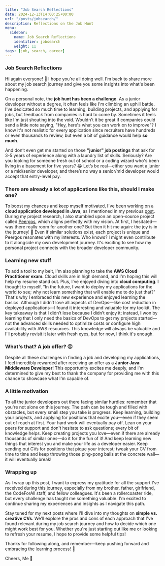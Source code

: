 ```yaml
---
title: "Job Search Reflections"
date: 2024-12-13T14:00:25+00:00
url: "/posts/jobsearch/"
description: Reflections on the Job Hunt
menu:
  sidebar:
    name: Job Search Reflections
    identifier: jobsearch
    weight: 11
tags: [job, search, career]
---
```


### Job Search Reflections

Hi again everyone! 🌟 I hope you’re all doing well. I'm back to share more about my job search journey and give you some insights into what's been happening.

On a personal note, the **job hunt has been a challenge**. As a junior developer without a degree, it often feels like I'm climbing an uphill battle. I've dedicated so much time to learning, building projects, and applying for jobs, but feedback from companies is hard to come by. Sometimes it feels like I'm just shouting into the void. Wouldn't it be great if companies could send a little note saying, "Hey, here's what you can work on to improve"? I know it's not realistic for every application since recruiters have hundreds or even thousands to review, but even a bit of guidance would help **so much**.

And don’t even get me started on those **"junior" job postings** that ask for 3-5 years of experience along with a laundry list of skills. Seriously? Are you looking for someone fresh out of school or a coding wizard who's been living in a basement for five years? 😂 Let’s be real—either you want a junior or a mid/senior developer, and there’s no way a senior/mid developer would accept that entry-level pay.

### There are already a lot of applications like this, should I make one?
To boost my chances and keep myself motivated, I've been working on a **cloud application developed in Java**, as I mentioned in my previous [post](http://localhost:1313/posts/firstpost/). During my project research, I also stumbled upon an open-source project called [Peergos](https://peergos.org/), which aligns perfectly with my vision. At first, I hesitated—was there really room for another one? But then it hit me again: the joy is in the journey! 🎉 Even if similar solutions exist, each project is unique and Peergos resonates with my interests. Who knows? I might even contribute to it alongside my own development journey. It's exciting to see how my personal project connects with the broader developer community.

### Learning new stuff
To add a tool to my belt, I'm also planning to take the **AWS Cloud Practitioner exam**. Cloud skills are in high demand, and I'm hoping this will help my resume stand out. Plus, I've enjoyed diving into **cloud computing**. I thought to myself, "In the future, I want to deploy my applications for the world to see; why not learn something that will enable me to do just that?" That's why I embraced this new experience and enjoyed learning the basics. Although I didn’t love all aspects of DevOps—like cost reduction in deployed applications—I found it interesting and valuable for my toolkit. The key takeaway is that I didn’t lose because I didn’t enjoy it; instead, I won by learning that I only need the basics of DevOps to get my projects started—not the advanced skills needed to optimize costs or configure high availability with AWS resources. This knowledge will always be valuable and I'll probably revisit it later with fresh eyes, but for now, I think it's enough.

### What's that? A job offer? 😮 
Despite all these challenges in finding a job and developing my applications, I feel incredibly rewarded after receiving an offer as a **Junior Java Middleware Developer**! This opportunity excites me deeply, and I'm determined to give my best to thank the company for providing me with this chance to showcase what I'm capable of.

### A little motivation
To all the junior developers out there facing similar hurdles: remember that you're not alone on this journey. The path can be tough and filled with obstacles, but every small step you take is progress. Keep learning, building your projects, and applying for positions that excite you—even if they seem out of reach at first. Your hard work will eventually pay off. Lean on your peers for support and don't hesitate to ask questions; every bit of knowledge helps. Keep creating projects you love—even if there are already thousands of similar ones—do it for the fun of it! And keep learning new things that interest you and make your life as a developer easier. Keep sending out CVs for positions that pique your interest; tweak your CV from time to time and keep throwing those ping-pong balls at the concrete wall—it will eventually break!

### Wrapping up
As I wrap up this post, I want to express my gratitude for all the support I've received during this journey, especially from my brother, father, girlfriend, the CodeForAll staff, and fellow colleagues. It's been a rollercoaster ride, but every challenge has taught me something valuable. I'm excited to continue sharing my experiences and insights as I navigate this path.

Stay tuned for my next posts where I'll dive into my thoughts on **simple vs. creative CVs**. We'll explore the pros and cons of each approach that I've found relevant during my job search journey and how to decide which one might work best for you. Whether you're just starting out like me or looking to refresh your resume, I hope to provide some helpful tips!

Thanks for following along, and remember—keep pushing forward and embracing the learning process! 🚀

Cheers,
Me 🙌
